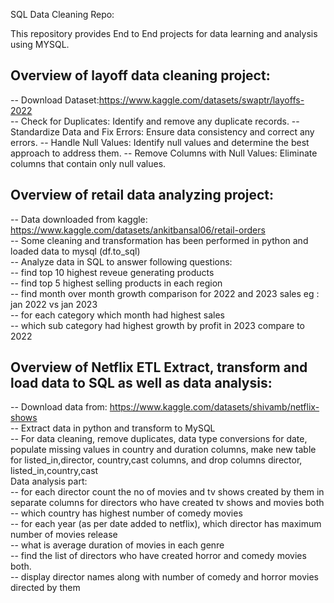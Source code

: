 SQL Data Cleaning Repo:

This repository provides End to End projects for data learning and analysis using MYSQL.


## Overview of layoff data cleaning project:
-- Download Dataset:https://www.kaggle.com/datasets/swaptr/layoffs-2022  
-- Check for Duplicates: Identify and remove any duplicate records.
-- Standardize Data and Fix Errors: Ensure data consistency and correct any errors.
-- Handle Null Values: Identify null values and determine the best approach to address them.
-- Remove Columns with Null Values: Eliminate columns that contain only null values. 

## Overview of retail data analyzing project:  
-- Data downloaded from kaggle: https://www.kaggle.com/datasets/ankitbansal06/retail-orders  
-- Some cleaning and transformation has been performed in python and loaded data to mysql (df.to_sql)  
-- Analyze data in SQL to answer following questions:  
-- find top 10 highest reveue generating products   
-- find top 5 highest selling products in each region  
-- find month over month growth comparison for 2022 and 2023 sales eg : jan 2022 vs jan 2023  
-- for each category which month had highest sales   
-- which sub category had highest growth by profit in 2023 compare to 2022  

## Overview of Netflix ETL Extract, transform and load data to SQL as well as data analysis: 
-- Download data from: https://www.kaggle.com/datasets/shivamb/netflix-shows  
-- Extract data in python and transform to MySQL  
-- For data cleaning, remove duplicates, data type conversions for date, populate missing values in country and duration columns, make new table for listed_in,director, country,cast columns, and drop columns director, listed_in,country,cast  
Data analysis part:  
-- for each director count the no of movies and tv shows created by them in separate columns for directors who have created tv shows and movies both  
-- which country has highest number of comedy movies   
-- for each year (as per date added to netflix), which director has maximum number of movies release  
-- what is average duration of movies in each genre  
-- find the list of directors who have created horror and comedy movies both.  
-- display director names along with number of comedy and horror movies directed by them   